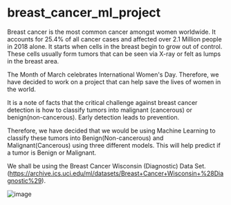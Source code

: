 # breast_cancer_ml_project

Breast cancer is the most common cancer amongst women worldwide. It accounts for 25.4% of all cancer cases and affected over 2.1 Million people in 2018 alone. It starts when cells in the breast begin to grow out of control. These cells usually form tumors that can be seen via X-ray or felt as lumps in the breast area.

The Month of March celebrates International Women's Day. Therefore, we have decided to work on a project that can help save the lives of women in the world. 

It is a note of facts that the critical challenge against breast cancer detection is how to classify tumors into malignant (cancerous) or benign(non-cancerous). Early detection leads to prevention. 

Therefore, we have decided that we would be using Machine Learning to classify these tumors into Benign(Non-cancerous) and Malignant(Cancerous) using three different models.
This will help predict if a tumor is Benign or Malignant.  

We shall be using the Breast Cancer Wisconsin (Diagnostic) Data Set.
(https://archive.ics.uci.edu/ml/datasets/Breast+Cancer+Wisconsin+%28Diagnostic%29).

![image](https://user-images.githubusercontent.com/69765842/111017479-d7d4cf00-8381-11eb-89ca-42c2ec9cb435.png)
